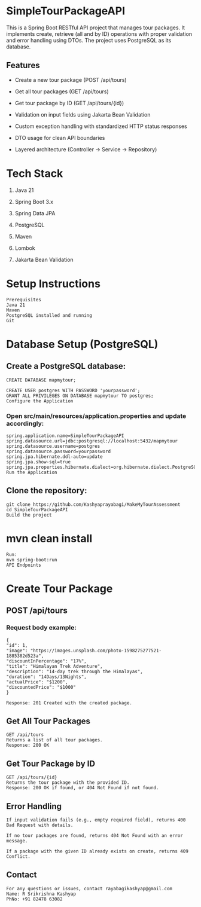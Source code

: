 # SimpleTourPackageAPI

This is a Spring Boot RESTful API project that manages tour packages. It implements create, retrieve (all and by ID) operations with proper validation and error handling using DTOs. The project uses PostgreSQL as its database.

## **Features**

  * Create a new tour package (POST /api/tours)

  * Get all tour packages (GET /api/tours)

  * Get tour package by ID (GET /api/tours/{id})

  * Validation on input fields using Jakarta Bean Validation

  * Custom exception handling with standardized HTTP status responses

  * DTO usage for clean API boundaries

  * Layered architecture (Controller → Service → Repository)

# Tech Stack
   1. Java 21

   2. Spring Boot 3.x

   3. Spring Data JPA

   4. PostgreSQL

   5. Maven

   6. Lombok

   7. Jakarta Bean Validation

# Setup Instructions

    Prerequisites
    Java 21
    Maven
    PostgreSQL installed and running
    Git

# Database Setup (PostgreSQL)

## Create a PostgreSQL database:
    CREATE DATABASE mapmytour;

    CREATE USER postgres WITH PASSWORD 'yourpassword';
    GRANT ALL PRIVILEGES ON DATABASE mapmytour TO postgres;
    Configure the Application

### Open src/main/resources/application.properties and update accordingly:
    
    spring.application.name=SimpleTourPackageAPI
    spring.datasource.url=jdbc:postgresql://localhost:5432/mapmytour
    spring.datasource.username=postgres
    spring.datasource.password=yourpassword
    spring.jpa.hibernate.ddl-auto=update
    spring.jpa.show-sql=true
    spring.jpa.properties.hibernate.dialect=org.hibernate.dialect.PostgreSQLDialect
    Run the Application

## Clone the repository:

    git clone https://github.com/Kashyaprayabagi/MakeMyTourAssessment
    cd SimpleTourPackageAPI
    Build the project

# mvn clean install

    Run:
    mvn spring-boot:run
    API Endpoints

# Create Tour Package

## POST /api/tours

### Request body example:

    {
    "id": 1,
    "image": "https://images.unsplash.com/photo-1598275277521-1885382d523a",
    "discountInPercentage": "17%",
    "title": "Himalayan Trek Adventure",
    "description": "14-day trek through the Himalayas",
    "duration": "14Days/13Nights",
    "actualPrice": "$1200",
    "discountedPrice": "$1000"
    }

    Response: 201 Created with the created package.

## Get All Tour Packages

    GET /api/tours
    Returns a list of all tour packages.
    Response: 200 OK

## Get Tour Package by ID
    
    GET /api/tours/{id}
    Returns the tour package with the provided ID.
    Response: 200 OK if found, or 404 Not Found if not found.

## Error Handling

    If input validation fails (e.g., empty required field), returns 400 Bad Request with details.
    
    If no tour packages are found, returns 404 Not Found with an error message.
    
    If a package with the given ID already exists on create, returns 409 Conflict.

## Contact

    For any questions or issues, contact rayabagikashyap@gmail.com
    Name: R Srikrishna Kashyap
    PhNo: +91 82478 63082
